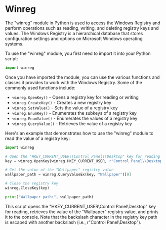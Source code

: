 # Winreg

The "winreg" module in Python is used to access the Windows Registry and perform operations such as reading, writing, and deleting registry keys and values. The Windows Registry is a hierarchical database that stores configuration settings and options on Microsoft Windows operating systems.

To use the "winreg" module, you first need to import it into your Python script:

```python
import winreg

```

Once you have imported the module, you can use the various functions and classes it provides to work with the Windows Registry. Some of the commonly used functions include:

- `winreg.OpenKey()` - Opens a registry key for reading or writing
- `winreg.CreateKey()` - Creates a new registry key
- `winreg.SetValue()` - Sets the value of a registry key
- `winreg.EnumKey()` - Enumerates the subkeys of a registry key
- `winreg.EnumValue()` - Enumerates the values of a registry key
- `winreg.QueryValue()` - Retrieves the value of a registry key

Here's an example that demonstrates how to use the "winreg" module to read the value of a registry key:

```python
import winreg

# Open the "HKEY_CURRENT_USER\\Control Panel\\Desktop" key for reading
key = winreg.OpenKey(winreg.HKEY_CURRENT_USER, r"Control Panel\\Desktop")

# Get the value of the "Wallpaper" registry value
wallpaper_path = winreg.QueryValueEx(key, "Wallpaper")[0]

# Close the registry key
winreg.CloseKey(key)

print("Wallpaper path:", wallpaper_path)

```

This script opens the "HKEY_CURRENT_USER\Control Panel\Desktop" key for reading, retrieves the value of the "Wallpaper" registry value, and prints it to the console. Note that the backslash character in the registry key path is escaped with another backslash (i.e., r"Control Panel\Desktop").